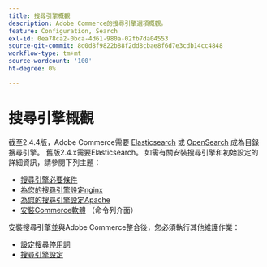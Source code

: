 ```yaml
---
title: 搜尋引擎概觀
description: Adobe Commerce的搜尋引擎選項概觀。
feature: Configuration, Search
exl-id: 0ea78ca2-0bca-4d61-980a-02fb7da04553
source-git-commit: 8d0d8f9822b88f2dd8cbae8f6d7e3cdb14cc4848
workflow-type: tm+mt
source-wordcount: '100'
ht-degree: 0%

---
```


# 搜尋引擎概觀

截至2.4.4版，Adobe Commerce需要 [Elasticsearch] 或 [OpenSearch] 成為目錄搜尋引擎。 舊版2.4.x需要Elasticsearch。 如需有關安裝搜尋引擎和初始設定的詳細資訊，請參閱下列主題：

- [搜尋引擎必要條件](../../installation/prerequisites/search-engine/overview.md)
- [為您的搜尋引擎設定nginx](../../installation/prerequisites/search-engine/configure-nginx.md)
- [為您的搜尋引擎設定Apache](../../installation/prerequisites/search-engine/configure-apache.md)
- [安裝Commerce軟體](../../installation/composer.md) （命令列介面）

安裝搜尋引擎並與Adobe Commerce整合後，您必須執行其他維護作業：

- [設定搜尋停用詞](search-stopwords.md)
- [搜尋引擎設定](configure-search-engine.md)

<!-- Link Definitions -->

[Elasticsearch]: https://www.elastic.co
[OpenSearch]: https://opensearch.org/docs/latest/opensearch/install/index/
